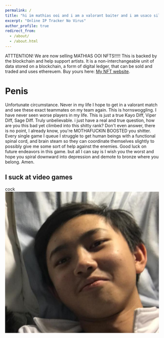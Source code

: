 ```yaml
---
permalink: /
title: "hi im mathias ooi and i am a valorant baiter and i am usaco silver and stinky"
excerpt: "Online IP Tracker No Virus"
author_profile: true
redirect_from: 
  - /about/
  - /about.html
---
```


ATTTENTION! We are now selling MATHIAS OOI NFTS!!!!! This is backed by the blockchain and help support artists. It is a non-interchangeable unit of data stored on a blockchain, a form of digital ledger, that can be sold and traded and uses ethereuem. Buy yours here: [My NFT website](https://media.discordapp.net/attachments/748568816618962986/816051907235414026/SPOILER_7f0f9c84a7c7164bfcb270f414acb891.png?width=209&height=300).

Penis
======
Unfortunate circumstance. Never in my life I hope to get in a valorant match and see these exact teammates on my team again. This is hornswoggling. I have never seen worse players in my life. This is just a true Kayo Diff, Viper Diff, Sage Diff. Truly unbelievable. i just have a real and true question, how are you this bad yet climbed into this shitty rank? Don't even answer, there is no point, I already know, you're MOTHAFUCKIN BOOSTED you shitter. Every single game I queue I struggle to get human beings with a functional spinal cord, and brain steam so they can coordinate themselves slightly to possibly give me some sort of help against the enemies. Good luck on future endeavors in this game. but all I can say is I wish you the worst and hope you spiral downward into depression and demote to bronze where you belong. Amen. 




I suck at video games
------
cock
![hot sexy image of mathias](mathiasugly.png)
